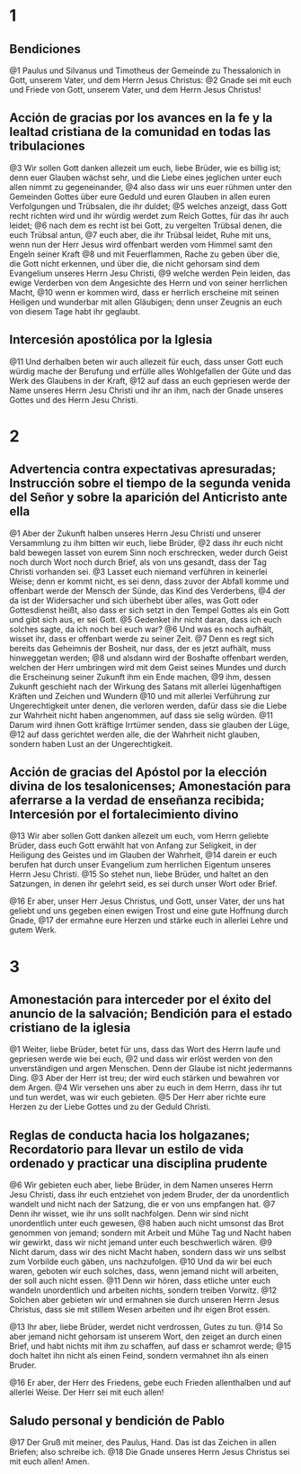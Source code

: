 # 1
## Bendiciones
@1 Paulus und Silvanus und Timotheus der Gemeinde zu Thessalonich in Gott, unserem Vater, und dem Herrn Jesus Christus:
@2 Gnade sei mit euch und Friede von Gott, unserem Vater, und dem Herrn Jesus Christus!

## Acción de gracias por los avances en la fe y la lealtad cristiana de la comunidad en todas las tribulaciones
@3 Wir sollen Gott danken allezeit um euch, liebe Brüder, wie es billig ist; denn euer Glauben wächst sehr, und die Liebe eines jeglichen unter euch allen nimmt zu gegeneinander,
@4 also dass wir uns euer rühmen unter den Gemeinden Gottes über eure Geduld und euren Glauben in allen euren Verfolgungen und Trübsalen, die ihr duldet;
@5 welches anzeigt, dass Gott recht richten wird und ihr würdig werdet zum Reich Gottes, für das ihr auch leidet;
@6 nach dem es recht ist bei Gott, zu vergelten Trübsal denen, die euch Trübsal antun,
@7 euch aber, die ihr Trübsal leidet, Ruhe mit uns, wenn nun der Herr Jesus wird offenbart werden vom Himmel samt den Engeln seiner Kraft
@8 und mit Feuerflammen, Rache zu geben über die, die Gott nicht erkennen, und über die, die nicht gehorsam sind dem Evangelium unseres Herrn Jesu Christi,
@9 welche werden Pein leiden, das ewige Verderben von dem Angesichte des Herrn und von seiner herrlichen Macht,
@10 wenn er kommen wird, dass er herrlich erscheine mit seinen Heiligen und wunderbar mit allen Gläubigen; denn unser Zeugnis an euch von diesem Tage habt ihr geglaubt.

## Intercesión apostólica por la Iglesia
@11 Und derhalben beten wir auch allezeit für euch, dass unser Gott euch würdig mache der Berufung und erfülle alles Wohlgefallen der Güte und das Werk des Glaubens in der Kraft,
@12 auf dass an euch gepriesen werde der Name unseres Herrn Jesu Christi und ihr an ihm, nach der Gnade unseres Gottes und des Herrn Jesu Christi.

# 2
## Advertencia contra expectativas apresuradas; Instrucción sobre el tiempo de la segunda venida del Señor y sobre la aparición del Anticristo ante ella
@1 Aber der Zukunft halben unseres Herrn Jesu Christi und unserer Versammlung zu ihm bitten wir euch, liebe Brüder,
@2 dass ihr euch nicht bald bewegen lasset von eurem Sinn noch erschrecken, weder durch Geist noch durch Wort noch durch Brief, als von uns gesandt, dass der Tag Christi vorhanden sei.
@3 Lasset euch niemand verführen in keinerlei Weise; denn er kommt nicht, es sei denn, dass zuvor der Abfall komme und offenbart werde der Mensch der Sünde, das Kind des Verderbens,
@4 der da ist der Widersacher und sich überhebt über alles, was Gott oder Gottesdienst heißt, also dass er sich setzt in den Tempel Gottes als ein Gott und gibt sich aus, er sei Gott.
@5 Gedenket ihr nicht daran, dass ich euch solches sagte, da ich noch bei euch war?
@6 Und was es noch aufhält, wisset ihr, dass er offenbart werde zu seiner Zeit.
@7 Denn es regt sich bereits das Geheimnis der Bosheit, nur dass, der es jetzt aufhält, muss hinweggetan werden;
@8 und alsdann wird der Boshafte offenbart werden, welchen der Herr umbringen wird mit dem Geist seines Mundes und durch die Erscheinung seiner Zukunft ihm ein Ende machen,
@9 ihm, dessen Zukunft geschieht nach der Wirkung des Satans mit allerlei lügenhaftigen Kräften und Zeichen und Wundern
@10 und mit allerlei Verführung zur Ungerechtigkeit unter denen, die verloren werden, dafür dass sie die Liebe zur Wahrheit nicht haben angenommen, auf dass sie selig würden.
@11 Darum wird ihnen Gott kräftige Irrtümer senden, dass sie glauben der Lüge,
@12 auf dass gerichtet werden alle, die der Wahrheit nicht glauben, sondern haben Lust an der Ungerechtigkeit.

## Acción de gracias del Apóstol por la elección divina de los tesalonicenses; Amonestación para aferrarse a la verdad de enseñanza recibida; Intercesión por el fortalecimiento divino
@13 Wir aber sollen Gott danken allezeit um euch, vom Herrn geliebte Brüder, dass euch Gott erwählt hat von Anfang zur Seligkeit, in der Heiligung des Geistes und im Glauben der Wahrheit,
@14 darein er euch berufen hat durch unser Evangelium zum herrlichen Eigentum unseres Herrn Jesu Christi.
@15 So stehet nun, liebe Brüder, und haltet an den Satzungen, in denen ihr gelehrt seid, es sei durch unser Wort oder Brief.

@16 Er aber, unser Herr Jesus Christus, und Gott, unser Vater, der uns hat geliebt und uns gegeben einen ewigen Trost und eine gute Hoffnung durch Gnade,
@17 der ermahne eure Herzen und stärke euch in allerlei Lehre und gutem Werk.

# 3
## Amonestación para interceder por el éxito del anuncio de la salvación; Bendición para el estado cristiano de la iglesia
@1 Weiter, liebe Brüder, betet für uns, dass das Wort des Herrn laufe und gepriesen werde wie bei euch,
@2 und dass wir erlöst werden von den unverständigen und argen Menschen. Denn der Glaube ist nicht jedermanns Ding.
@3 Aber der Herr ist treu; der wird euch stärken und bewahren vor dem Argen.
@4 Wir versehen uns aber zu euch in dem Herrn, dass ihr tut und tun werdet, was wir euch gebieten.
@5 Der Herr aber richte eure Herzen zu der Liebe Gottes und zu der Geduld Christi.

## Reglas de conducta hacia los holgazanes; Recordatorio para llevar un estilo de vida ordenado y practicar una disciplina prudente
@6 Wir gebieten euch aber, liebe Brüder, in dem Namen unseres Herrn Jesu Christi, dass ihr euch entziehet von jedem Bruder, der da unordentlich wandelt und nicht nach der Satzung, die er von uns empfangen hat.
@7 Denn ihr wisset, wie ihr uns sollt nachfolgen. Denn wir sind nicht unordentlich unter euch gewesen,
@8 haben auch nicht umsonst das Brot genommen von jemand; sondern mit Arbeit und Mühe Tag und Nacht haben wir gewirkt, dass wir nicht jemand unter euch beschwerlich wären.
@9 Nicht darum, dass wir des nicht Macht haben, sondern dass wir uns selbst zum Vorbilde euch gäben, uns nachzufolgen.
@10 Und da wir bei euch waren, geboten wir euch solches, dass, wenn jemand nicht will arbeiten, der soll auch nicht essen.
@11 Denn wir hören, dass etliche unter euch wandeln unordentlich und arbeiten nichts, sondern treiben Vorwitz.
@12 Solchen aber gebieten wir und ermahnen sie durch unseren Herrn Jesus Christus, dass sie mit stillem Wesen arbeiten und ihr eigen Brot essen.

@13 Ihr aber, liebe Brüder, werdet nicht verdrossen, Gutes zu tun.
@14 So aber jemand nicht gehorsam ist unserem Wort, den zeiget an durch einen Brief, und habt nichts mit ihm zu schaffen, auf dass er schamrot werde;
@15 doch haltet ihn nicht als einen Feind, sondern vermahnet ihn als einen Bruder.

@16 Er aber, der Herr des Friedens, gebe euch Frieden allenthalben und auf allerlei Weise. Der Herr sei mit euch allen!

## Saludo personal y bendición de Pablo
@17 Der Gruß mit meiner, des Paulus, Hand. Das ist das Zeichen in allen Briefen; also schreibe ich.
@18 Die Gnade unseres Herrn Jesus Christus sei mit euch allen! Amen.